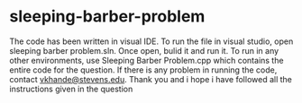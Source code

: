 # sleeping-barber-problem
The code has been written in visual IDE. To run the file in visual studio, open sleeping barber problem.sln. 
Once open, bulid it and run it. 
To run in any other environments, use Sleeping Barber Problem.cpp which contains the entire code for the question.
If there is any problem in running the code, contact vkhande@stevens.edu.
Thank you and i hope i have followed all the instructions given in the question
